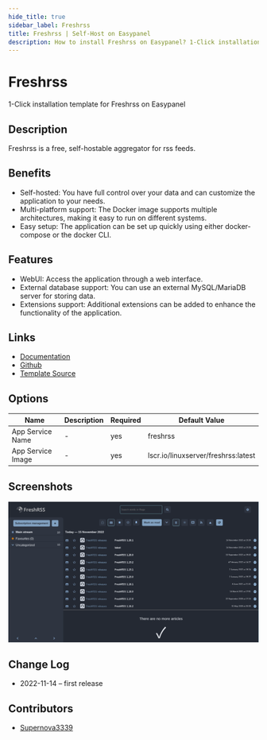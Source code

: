 ```yaml
---
hide_title: true
sidebar_label: Freshrss
title: Freshrss | Self-Host on Easypanel
description: How to install Freshrss on Easypanel? 1-Click installation template for Freshrss on Easypanel
---
```


<!-- generated -->

# Freshrss

1-Click installation template for Freshrss on Easypanel

## Description

Freshrss is a free, self-hostable aggregator for rss feeds.

## Benefits

- Self-hosted: You have full control over your data and can customize the application to your needs.
- Multi-platform support: The Docker image supports multiple architectures, making it easy to run on different systems.
- Easy setup: The application can be set up quickly using either docker-compose or the docker CLI.

## Features

- WebUI: Access the application through a web interface.
- External database support: You can use an external MySQL/MariaDB server for storing data.
- Extensions support: Additional extensions can be added to enhance the functionality of the application.

## Links

- [Documentation](https://docs.linuxserver.io/images/docker-freshrss)
- [Github](https://github.com/linuxserver/docker-freshrss)
- [Template Source](https://github.com/easypanel-io/templates/tree/main/templates/freshrss)

## Options

Name | Description | Required | Default Value
-|-|-|-
App Service Name | - | yes | freshrss
App Service Image | - | yes | lscr.io/linuxserver/freshrss:latest

## Screenshots

![Freshrss Screenshot](./assets/screenshot.png)

## Change Log

- 2022-11-14 – first release

## Contributors

- [Supernova3339](https://github.com/Supernova3339)
